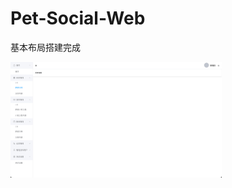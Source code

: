 # Pet-Social-Web

基本布局搭建完成



<img src="./assets/image-20241224105357567.png" alt="image-20241224105357567" style="zoom: 33%;" />